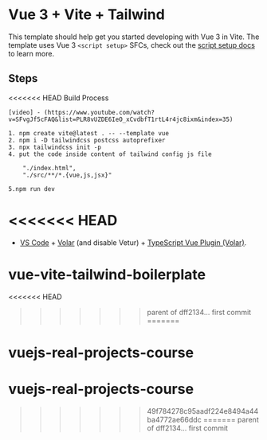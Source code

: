 # Vue 3 + Vite + Tailwind

This template should help get you started developing with Vue 3 in Vite. The template uses Vue 3 `<script setup>` SFCs, check out the [script setup docs](https://v3.vuejs.org/api/sfc-script-setup.html#sfc-script-setup) to learn more.

## Steps

<<<<<<< HEAD
    Build Process

    [video] - (https://www.youtube.com/watch?v=SFvgJf5cFAQ&list=PLR8vUZDE6IeO_xCvdbfT1rtL4r4jc8ixm&index=35)

    1. npm create vite@latest . -- --template vue
    2. npm i -D tailwindcss postcss autoprefixer
    3. npx tailwindcss init -p
    4. put the code inside content of tailwind config js file

    	"./index.html",
    	"./src/**/*.{vue,js,jsx}"

    5.npm run dev
<<<<<<< HEAD
=======
- [VS Code](https://code.visualstudio.com/) + [Volar](https://marketplace.visualstudio.com/items?itemName=Vue.volar) (and disable Vetur) + [TypeScript Vue Plugin (Volar)](https://marketplace.visualstudio.com/items?itemName=Vue.vscode-typescript-vue-plugin).
# vue-vite-tailwind-boilerplate
<<<<<<< HEAD
>>>>>>> parent of dff2134... first commit
=======
# vuejs-real-projects-course
# vuejs-real-projects-course
>>>>>>> 49f784278c95aadf224e8494a44ba4772ae66ddc
=======
>>>>>>> parent of dff2134... first commit
